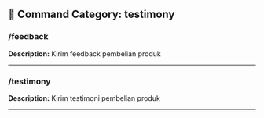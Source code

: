 ## 📁 Command Category: testimony

### /feedback

**Description:** Kirim feedback pembelian produk


---


### /testimony

**Description:** Kirim testimoni pembelian produk


---

